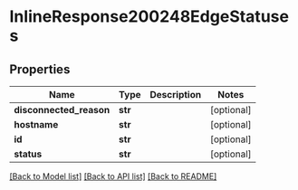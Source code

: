 # InlineResponse200248EdgeStatuses

## Properties
Name | Type | Description | Notes
------------ | ------------- | ------------- | -------------
**disconnected_reason** | **str** |  | [optional] 
**hostname** | **str** |  | [optional] 
**id** | **str** |  | [optional] 
**status** | **str** |  | [optional] 

[[Back to Model list]](../README.md#documentation-for-models) [[Back to API list]](../README.md#documentation-for-api-endpoints) [[Back to README]](../README.md)


